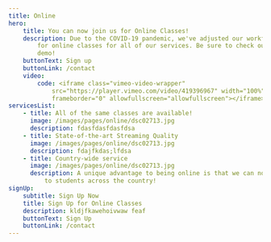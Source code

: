 ```yaml
---
title: Online
hero:
    title: You can now join us for Online Classes!
    description: Due to the COVID-19 pandemic, we've adjusted our workflow to allow
        for online classes for all of our services. Be sure to check out our online
        demo!
    buttonText: Sign up
    buttonLink: /contact
    video:
        code: <iframe class="vimeo-video-wrapper"
            src="https://player.vimeo.com/video/419396967" width="100%" height="360"
            frameborder="0" allowfullscreen="allowfullscreen"></iframe>
servicesList:
    - title: All of the same classes are available!
      image: /images/pages/online/dsc02713.jpg
      description: fdasfdasfdasfdsa
    - title: State-of-the-art Streaming Quality
      image: /images/pages/online/dsc02713.jpg
      description: fdajfkdas;lfdsa
    - title: Country-wide service
      image: /images/pages/online/dsc02713.jpg
      description: A unique advantage to being online is that we can now offer classes
          to students across the country!
signUp:
    subtitle: Sign Up Now
    title: Sign Up for Online Classes
    description: kldjfkawehoivwaw feaf
    buttonText: Sign Up
    buttonLink: /contact
---
```

